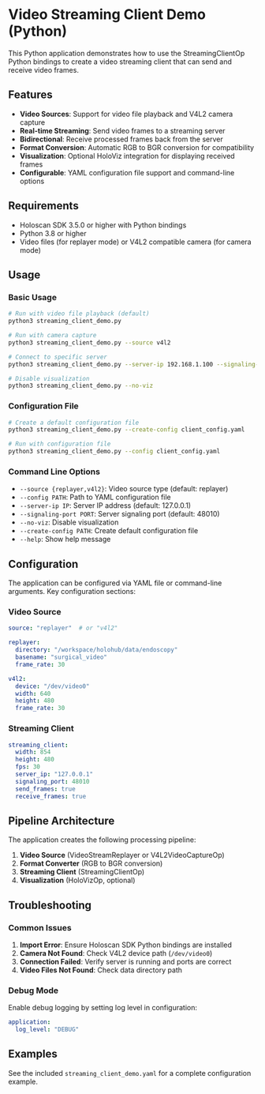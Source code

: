 # Video Streaming Client Demo (Python)

This Python application demonstrates how to use the StreamingClientOp Python bindings to create a video streaming client that can send and receive video frames.

## Features

- **Video Sources**: Support for video file playback and V4L2 camera capture
- **Real-time Streaming**: Send video frames to a streaming server
- **Bidirectional**: Receive processed frames back from the server
- **Format Conversion**: Automatic RGB to BGR conversion for compatibility
- **Visualization**: Optional HoloViz integration for displaying received frames
- **Configurable**: YAML configuration file support and command-line options

## Requirements

- Holoscan SDK 3.5.0 or higher with Python bindings
- Python 3.8 or higher
- Video files (for replayer mode) or V4L2 compatible camera (for camera mode)

## Usage

### Basic Usage

```bash
# Run with video file playback (default)
python3 streaming_client_demo.py

# Run with camera capture
python3 streaming_client_demo.py --source v4l2

# Connect to specific server
python3 streaming_client_demo.py --server-ip 192.168.1.100 --signaling-port 8554

# Disable visualization
python3 streaming_client_demo.py --no-viz
```

### Configuration File

```bash
# Create a default configuration file
python3 streaming_client_demo.py --create-config client_config.yaml

# Run with configuration file
python3 streaming_client_demo.py --config client_config.yaml
```

### Command Line Options

- `--source {replayer,v4l2}`: Video source type (default: replayer)
- `--config PATH`: Path to YAML configuration file
- `--server-ip IP`: Server IP address (default: 127.0.0.1)
- `--signaling-port PORT`: Server signaling port (default: 48010)
- `--no-viz`: Disable visualization
- `--create-config PATH`: Create default configuration file
- `--help`: Show help message

## Configuration

The application can be configured via YAML file or command-line arguments. Key configuration sections:

### Video Source
```yaml
source: "replayer"  # or "v4l2"

replayer:
  directory: "/workspace/holohub/data/endoscopy"
  basename: "surgical_video"
  frame_rate: 30

v4l2:
  device: "/dev/video0"
  width: 640
  height: 480
  frame_rate: 30
```

### Streaming Client
```yaml
streaming_client:
  width: 854
  height: 480
  fps: 30
  server_ip: "127.0.0.1"
  signaling_port: 48010
  send_frames: true
  receive_frames: true
```

## Pipeline Architecture

The application creates the following processing pipeline:

1. **Video Source** (VideoStreamReplayer or V4L2VideoCaptureOp)
2. **Format Converter** (RGB to BGR conversion)
3. **Streaming Client** (StreamingClientOp)
4. **Visualization** (HoloVizOp, optional)

## Troubleshooting

### Common Issues

1. **Import Error**: Ensure Holoscan SDK Python bindings are installed
2. **Camera Not Found**: Check V4L2 device path (`/dev/video0`)
3. **Connection Failed**: Verify server is running and ports are correct
4. **Video Files Not Found**: Check data directory path

### Debug Mode

Enable debug logging by setting log level in configuration:

```yaml
application:
  log_level: "DEBUG"
```

## Examples

See the included `streaming_client_demo.yaml` for a complete configuration example.

